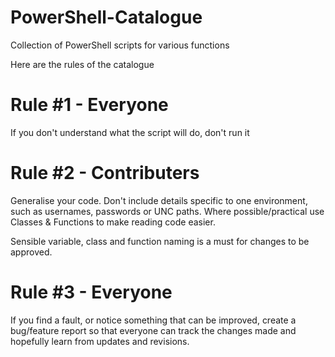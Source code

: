 # PowerShell-Catalogue
Collection of PowerShell scripts for various functions

Here are the rules of the catalogue

# Rule #1 - Everyone

If you don't understand what the script will do, don't run it

# Rule #2 - Contributers

Generalise your code. Don't include details specific to one environment, such as usernames, passwords or UNC paths.
Where possible/practical use Classes & Functions to make reading code easier.

Sensible variable, class and function naming is a must for changes to be approved.

# Rule #3 - Everyone

If you find a fault, or notice something that can be improved, create a bug/feature report so that everyone can track the changes made and hopefully learn from updates and revisions.
